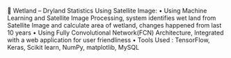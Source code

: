 	Wetland – Dryland Statistics Using Satellite Image:
•	Using Machine Learning and Satellite Image Processing, system identifies wet land from Satellite Image and calculate area of wetland, changes happened from last 10 years
•	Using Fully Convolutional Network(FCN) Architecture, Integrated with a web application for user friendliness
•	Tools Used : TensorFlow, Keras, Scikit learn, NumPy, matplotlib, MySQL
